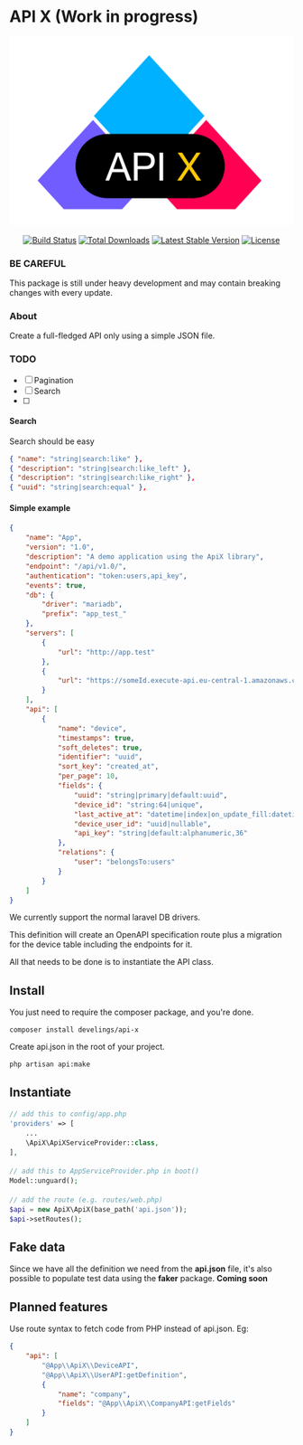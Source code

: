 # API X (Work in progress)

![Logo](logo.png)

<p align="center">
<a href="https://github.com/develings/api-x/actions"><img src="https://github.com/develings/api-x/workflows/tests/badge.svg" alt="Build Status"></a>
<a href="https://packagist.org/packages/develings/api-x"><img src="https://img.shields.io/packagist/dt/develings/api-x" alt="Total Downloads"></a>
<a href="https://packagist.org/packages/develings/api-x"><img src="https://img.shields.io/packagist/v/develings/api-x" alt="Latest Stable Version"></a>
<a href="https://packagist.org/packages/develings/api-x"><img src="https://img.shields.io/packagist/l/develings/api-x" alt="License"></a>
</p>

### BE CAREFUL
This package is still under heavy development and may contain breaking changes with every update.


### About
Create a full-fledged API only using a simple JSON file.

### TODO
- [ ] Pagination
- [ ] Search
- [ ] 

#### Search
Search should be easy

```json
{ "name": "string|search:like" },
{ "description": "string|search:like_left" },
{ "description": "string|search:like_right" },
{ "uuid": "string|search:equal" },
```

#### Simple example
```json
{
    "name": "App",
    "version": "1.0",
    "description": "A demo application using the ApiX library",
    "endpoint": "/api/v1.0/",
    "authentication": "token:users,api_key",
    "events": true,
    "db": {
        "driver": "mariadb",
        "prefix": "app_test_"
    },
    "servers": [
        {
            "url": "http://app.test"
        },
        {
            "url": "https://someId.execute-api.eu-central-1.amazonaws.com/dev"
        }
    ],
    "api": [
        {
            "name": "device",
            "timestamps": true,
            "soft_deletes": true,
            "identifier": "uuid",
            "sort_key": "created_at",
            "per_page": 10,
            "fields": {
                "uuid": "string|primary|default:uuid",
                "device_id": "string:64|unique",
                "last_active_at": "datetime|index|on_update_fill:datetime",
                "device_user_id": "uuid|nullable",
                "api_key": "string|default:alphanumeric,36"
            },
            "relations": {
                "user": "belongsTo:users"
            }
        }
    ]
}
```

We currently support the normal laravel DB drivers.

This definition will create an OpenAPI specification route plus a
migration for the device table including the endpoints for it.

All that needs to be done is to instantiate the API class.

## Install

You just need to require the composer package, and you're done.

```shell script
composer install develings/api-x
```

Create api.json in the root of your project.
```shell script
php artisan api:make
```

## Instantiate

```php
// add this to config/app.php
'providers' => [
    ...
    \ApiX\ApiXServiceProvider::class,
],

// add this to AppServiceProvider.php in boot()
Model::unguard();

// add the route (e.g. routes/web.php)
$api = new ApiX\ApiX(base_path('api.json'));
$api->setRoutes();
``` 

## Fake data

Since we have all the definition we need from the **api.json** file, it's also possible
to populate test data using the **faker** package. **Coming soon**

## Planned features

Use route syntax to fetch code from PHP instead of api.json. Eg:

```json
{
    "api": [
        "@App\\ApiX\\DeviceAPI",
        "@App\\ApiX\\UserAPI:getDefinition",
        {
            "name": "company",
            "fields": "@App\\ApiX\\CompanyAPI:getFields"
        }
    ]
}
```

 
